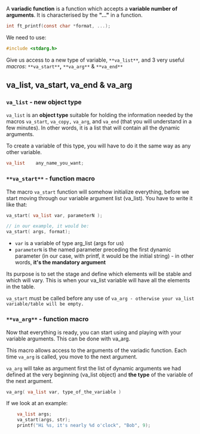 A **variadic function** is a function which accepts a **variable number of arguments**. It is characterised by the **"..."** in a function.

```c
int	ft_printf(const char *format, ...);
```

We need to use:
```c
#include <stdarg.h>
```

Give us access to a new type of variable, `**va_list**`_,_ and 3 very useful _macros_: `**va_start**`**,** `**va_arg**` & `**va_end**`

## va_list, va_start, va_end & va_arg
### `va_list` - new object type
`va_list` is an **object type** suitable for holding the information needed by the macros `va_start`, `va_copy,` `va_arg`, and `va_end` (that you will understand in a few minutes). In other words, it is a list that will contain all the dynamic arguments.

To create a variable of this type, you will have to do it the same way as any other variable.

```c
va_list    any_name_you_want;
```

### `**va_start**` **- function macro**

The macro `va_start` function will somehow initialize everything, before we start moving through our variable argument list (va_list). You have to write it like that:

```c
va_start( va_list var, parameterN );

// in our example, it would be:
va_start( args, format);
```

- `var` is a variable of type arg_list (args for us)
- `parameterN` is the named parameter preceding the first dynamic parameter (in our case, with printf, it would be the initial string) - in other words, **it's the mandatory argument**

Its purpose is to set the stage and define which elements will be stable and which will vary. This is when your va_list variable will have all the elements in the table.

`va_start` must be called before any use of `va_arg - otherwise your va_list variable/table will be empty.`

### `**va_arg**` **- function macro**

Now that everything is ready, you can start using and playing with your variable arguments. This can be done with va_arg.

This macro allows access to the arguments of the variadic function. Each time `va_arg` is called, you move to the next argument.

`va_arg` will take as argument first the list of dynamic arguments we had defined at the very beginning (va_list object) and **the type** of the variable of the next argument.

```c
va_arg( va_list var, type_of_the_variable )
```

If we look at an example: 
```c
	va_list args;
	va_start(args, str);
	printf("Hi %s, it's nearly %d o'clock", "Bob", 9);
```
